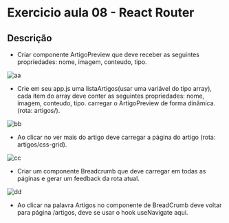 # Exercicio aula 08 - React Router

## Descrição

- Criar componente ArtigoPreview que deve receber as seguintes propriedades: nome, imagem, conteudo, tipo.

![aa](https://user-images.githubusercontent.com/93055468/215358918-e0f57c69-aeeb-4567-9e32-8cb324aac69b.png)

- Crie em seu app.js uma listaArtigos(usar uma variável do tipo array), cada item do array deve conter as seguintes propriedades: nome, imagem, conteudo, tipo. carregar o ArtigoPreview de forma dinâmica. (rota: artigos/).

![bb](https://user-images.githubusercontent.com/93055468/215358993-5d6c53b4-9f77-408d-8d72-4c8aaeb6a12a.png)

- Ao clicar no ver mais do artigo deve carregar a página do artigo (rota: artigos/css-grid).

![cc](https://user-images.githubusercontent.com/93055468/215358995-81763917-745e-41a2-84bb-051f4d3b6641.png)

- Criar um componente Breadcrumb que deve carregar em todas as páginas e gerar um feedback da rota atual.

![dd](https://user-images.githubusercontent.com/93055468/215358997-60cd8119-3d70-4653-9edb-2b5f79e30d5d.png)

- Ao clicar na palavra Artigos no componente de BreadCrumb deve voltar para página /artigos, deve se usar o hook useNavigate aqui.
